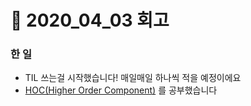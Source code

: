 # :bookmark: 2020_04_03 회고

### 한 일

- TIL 쓰는걸 시작했습니다! 매일매일 하나씩 적을 예정이에요
- [HOC(Higher Order Component)](<https://github.com/gimtommang11/TIL/blob/master/React/HOC(Higher-Order-Component).md>) 를 공부했습니다

